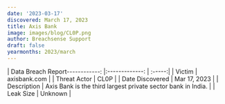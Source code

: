 ```yaml
---
date: '2023-03-17'
discovered: March 17, 2023
title: Axis Bank
image: images/blog/CL0P.png
author: Breachsense Support
draft: false
yearmonths: 2023/march
---
```


| Data Breach Report------------:     |:-------------:    | :-----:|
| Victim      | axisbank.com      | 
| Threat Actor      | CL0P      | 
| Date Discovered      | Mar 17, 2023      | 
| Description      | Axis Bank is the third largest private sector bank in India.      | 
| Leak Size      | Unknown      | 

